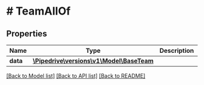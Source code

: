 # # TeamAllOf

## Properties

Name | Type | Description | Notes
------------ | ------------- | ------------- | -------------
**data** | [**\Pipedrive\versions\v1\Model\BaseTeam**](BaseTeam.md) |  | [optional]

[[Back to Model list]](../README.md#documentation-for-models) [[Back to API list]](../README.md#documentation-for-api-endpoints) [[Back to README]](../README.md)
